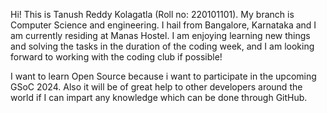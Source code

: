 Hi! This is Tanush Reddy Kolagatla (Roll no: 220101101). My branch is Computer Science and engineering. I hail from Bangalore, Karnataka and I am currently residing at Manas Hostel.
I am enjoying learning new things and solving the tasks in the duration of the coding week, and I am looking forward to working with the coding club if possible!

I want to learn Open Source because i want to participate in the upcoming GSoC 2024.
Also it will be of great help to other developers around the world if I can impart any knowledge which can be done through GitHub.
